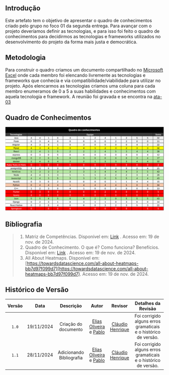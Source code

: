 ## Introdução

Este artefato tem o objetivo de apresentar o quadro de conhecimentos criado pelo grupo no foco 01 da segunda entrega. Para avançar com o projeto deveríamos definir as tecnologias, e para isso foi feito o quadro de conhecimentos para decidirmos as tecnologias e frameworks utilizados no desenvolvimento do projeto da forma mais justa e democrática.

## Metodologia

Para construir o quadro criamos um documento compartilhado no [Microsoft Excel](https://www.microsoft.com/pt-br/microsoft-365/excel) onde cada membro foi elencando livremente as tecnologias e frameworks que conhecia e via compatibilidade/viabilidade para utilizar no projeto. Após elencarmos as tecnologias criamos uma coluna para cada membro enumeramos de 0 a 5 a suas habilidades e conhecimentos com aquela tecnologia e framework. A reunião foi gravada e se encontra na [ata-03](../atas/ata_03.md)

## Quadro de Conhecimentos

![Quadro_de_conhecimentos](../assets/quadro_de_conhecimentos.jpeg)


## Bibliografia

> 1. Matriz de Competências. Disponível em:  [Link](https://medium.com/@monteiro.thiago/matriz-de-compet%C3%AAncia-61a8448dd141) . Acesso em: 19 de nov. de 2024.
> 2. Quadro de Conhecimento. O que é? Como funciona? Benefícios. Disponível em:  [Link](https://aulanotadez.com.br/glossario/oa-que-e-quadro-de-conhecimento/) . Acesso em: 19 de nov. de 2024.
> 3. All About Heatmaps. Disponível em: [https://towardsdatascience.com/all-about-heatmaps-bb7d97f099d7](https://towardsdatascience.com/all-about-heatmaps-bb7d97f099d7). Acesso em: 19 de nov. de 2024.

## Histórico de Versão

| Versão | Data | Descrição | Autor | Revisor|Detalhes da Revisão|
|:-:|:-:|:-:|:-:|:-:|:-:|
|`1.0`| 19/11/2024 | Criação do documento| [Elias Oliveira][EliasGH] e [Pablo][PabloGH]|[Cláudio Henrique][ClaudioGH] |Foi corrigido alguns erros gramaticais e o histórico de versão.|
|`1.1`| 28/11/2024 | Adicionando Bibliografia| [Elias Oliveira][EliasGH] e [Pablo][PabloGH]|[Cláudio Henrique][ClaudioGH] |Foi corrigido alguns erros gramaticais e o histórico de versão.|

[AnaGH]: https://github.com/analufernanndess
[CainaGH]: https://github.com/freitasc
[ClaudioGH]: https://github.com/claudiohsc
[EliasGH]: https://github.com/EliasOliver21
[GuilhermeGH]: https://github.com/gmeister18
[JoelGH]: https://github.com/JoelSRangel
[KathlynGH]: https://github.com/klmurussi
[PabloGH]: https://github.com/pabloheika
[PedroRH]: https://github.com/pedro-rodiguero
[PedroPGH]: https://github.com/Pedrin0030
[SamuelGH]: https://github.com/samuelalvess
[TalesGH]: https://github.com/TalesRG
